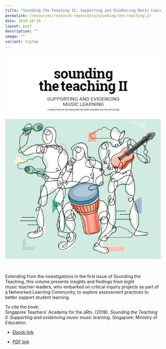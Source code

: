 ```yaml
---
title: "Sounding the Teaching II: Supporting and Evidencing Music Learning"
permalink: /resources/research-repository/sounding-the-teaching-2/
date: 2018-10-10
layout: post
description: ""
image: ""
variant: tiptap
---
```

<div class="isomer-image-wrapper">
<img style="width:600px" height="auto" width="100%" src="/images/uu526fc638e109.png">
</div>
<p>
<br>
</p>
<p>Extending from the investigations in the first issue of Sounding the Teaching,
this volume presents insights and findings from eight music&nbsp;teacher-leaders,
who embarked on critical inquiry projects as part of a Networked Learning
Community, to explore assessment practices to better support student learning.&nbsp;</p>
<p>To cite the book:
<br>Singapore Teachers’ Academy for the aRts. (2018).&nbsp;<em>Sounding the Teaching II: Supporting and evidencing music music learning</em>.
Singapore: Ministry of Education.</p>
<ul>
<li>
<p><a href="https://issuu.com/moe_star/docs/sounding_the_teaching_ii_-_supporting_and_evidenci" rel="noopener noreferrer nofollow" target="_blank">Ebook link</a>
</p>
</li>
<li>
<p><a href="https://academyofsingaporeteachers.moe.edu.sg/docs/librariesprovider4/research-publication/sounding-the-teaching-ii.pdf?sfvrsn=4b4f99af_2" rel="noopener noreferrer nofollow" target="_blank">PDF link</a>
</p>
</li>
</ul>
<p></p>